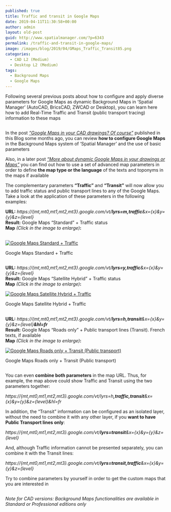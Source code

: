 ```yaml
---
published: true
title: Traffic and transit in Google Maps
date: 2019-04-11T11:30:58+00:00
author: admin
layout: old-post
guid: http://www.spatialmanager.com/?p=6343
permalink: /traffic-and-transit-in-google-maps/
image: /images/blog/2019/04/GMaps_Traffic_Transit85.png
categories:
  - CAD L2 (Medium)
  - Desktop L2 (Medium)
tags:
  - Background Maps
  - Google Maps
---
```

<p>
  Following several previous posts about how to configure and apply diverse parameters for Google Maps as dynamic Background Maps in &#8216;Spatial Manager&#8217; (AutoCAD, BricsCAD, ZWCAD or Desktop), you can learn here how to add Real-Time Traffic and Transit (public transport tracing) information to these maps
</p>

<p>
  <!--more-->
</p>

<h2>
</h2>

<p>
  In the post <em><span><a href="http://www.spatialmanager.com/google-maps-in-your-cad-drawings-of-course/" target="_blank" rel="nofollow">&#8220;Google Maps in your CAD drawings? Of course&#8221;</a></span> </em>published in this Blog some months ago, you can review <strong>how to configure Google Maps</strong> in the Background Maps system of &#8216;Spatial Manager&#8217; and the use of basic parameters
</p>

<p>
  Also, in a later post <a href="http://www.spatialmanager.com/more-about-dynamic-google-maps-in-your-drawings-or-maps/" target="_blank" rel="nofollow"><span><em>&#8220;More about dynamic Google Maps in your drawings or Maps&#8221;</em></span></a> you can find out how to use a set of advanced map parameters in order to define <strong>the map type or the language</strong> of the texts and toponyms in the maps if available
</p>

<p>
  The complementary parameters <strong>&#8220;Traffic&#8221;</strong> and <strong>&#8220;Transit&#8221;</strong> will now allow you to add traffic status and public transport lines to any of the Google Maps. Take a look at the application of these parameters in the following examples:
</p>

<p>
  <strong>URL:</strong> <em>https://{mt,mt0,mt1,mt2,mt3}.google.com/vt/<span><strong>lyrs=m</strong></span><span><strong>,traffic</strong></span>&x={x}&y={y}&z={level}</em><br /> <strong>Result:</strong> Google Maps &#8220;Standard&#8221; + Traffic status<br /> <strong>Map</strong> <em>(Click in the image to enlarge)</em><strong>:</strong>
</p>

<h2>
</h2>

<div>
  <a href="/images/blog/2019/04/GMaps-Standard-Traffic.png" target="_blank" rel="nofollow"><img src="/images/blog/2019/04/GMaps-Standard-Traffic-1024x502.png" alt="Google Maps Standard + Traffic" width="625" height="306" srcset="/images/blog/2019/04/GMaps-Standard-Traffic-1024x502.png 1024w, /images/blog/2019/04/GMaps-Standard-Traffic-300x147.png 300w, /images/blog/2019/04/GMaps-Standard-Traffic-768x376.png 768w, /images/blog/2019/04/GMaps-Standard-Traffic-624x306.png 624w, /images/blog/2019/04/GMaps-Standard-Traffic.png 1249w" sizes="(max-width: 625px) 100vw, 625px" /></a>
  
  <p>
    Google Maps Standard + Traffic
  </p>
</div>

<h2>
</h2>

<p>
  <strong>URL:</strong> <em>https://{mt,mt0,mt1,mt2,mt3}.google.com/vt/<span><strong>lyrs=y</strong></span><span><strong>,traffic</strong></span>&x={x}&y={y}&z={level}</em><br /> <strong>Result:</strong> Google Maps &#8220;Satellite Hybrid&#8221; + Traffic status<br /> <b>Map</b> <em>(Click in the image to enlarge)</em><strong>:</strong>
</p>

<div>
  <a href="/images/blog/2019/04/GMaps-SatelliteHybrid-Traffic.png" target="_blank" rel="nofollow"><img src="/images/blog/2019/04/GMaps-SatelliteHybrid-Traffic-1024x502.png" alt="Google Maps Satellite Hybrid + Traffic" width="625" height="306" srcset="/images/blog/2019/04/GMaps-SatelliteHybrid-Traffic-1024x502.png 1024w, /images/blog/2019/04/GMaps-SatelliteHybrid-Traffic-300x147.png 300w, /images/blog/2019/04/GMaps-SatelliteHybrid-Traffic-768x376.png 768w, /images/blog/2019/04/GMaps-SatelliteHybrid-Traffic-624x306.png 624w, /images/blog/2019/04/GMaps-SatelliteHybrid-Traffic.png 1249w" sizes="(max-width: 625px) 100vw, 625px" /></a>
  
  <p>
    Google Maps Satellite Hybrid + Traffic
  </p>
</div>

<h2>
</h2>

<p>
  <strong>URL:</strong> <em>https://{mt,mt0,mt1,mt2,mt3}.google.com/vt/<span><strong>lyrs=h</strong></span><strong><span>,transit</span></strong>&x={x}&y={y}&z={level}<strong><span>&hl=fr</span></strong></em><br /> <strong>Result:</strong> Google Maps &#8220;Roads only&#8221; + Public transport lines (Transit). French texts, if available<br /> <strong>Map</strong> <em>(Click in the image to enlarge)</em><strong>:</strong>
</p>

<div>
  <a href="/images/blog/2019/04/GMaps-Roads-Transit2.png" target="_blank" rel="nofollow"><img src="/images/blog/2019/04/GMaps-Roads-Transit2-1024x505.png" alt="Google Maps Roads only + Transit (Public transport)" width="625" height="308" srcset="/images/blog/2019/04/GMaps-Roads-Transit2-1024x505.png 1024w, /images/blog/2019/04/GMaps-Roads-Transit2-300x148.png 300w, /images/blog/2019/04/GMaps-Roads-Transit2-768x379.png 768w, /images/blog/2019/04/GMaps-Roads-Transit2-624x308.png 624w, /images/blog/2019/04/GMaps-Roads-Transit2.png 1249w" sizes="(max-width: 625px) 100vw, 625px" /></a>
  
  <p>
    Google Maps Roads only + Transit (Public transport)
  </p>
</div>

<h2>
</h2>

<p>
  You can even <strong>combine both parameters</strong> in the map URL. Thus, for example, the map above could show Traffic and Transit using the two parameters together:
</p>

<p>
  <em>https://{mt,mt0,mt1,mt2,mt3}.google.com/vt/lyrs=h<span><strong>,traffic,transit</strong></span>&x={x}&y={y}&z={level}&hl=fr</em>
</p>

<p>
  In addition, the &#8220;Transit&#8221; information can be configured as an isolated layer, without the need to combine it with any other layer, if you <strong>want to have Public Transport lines only</strong>:
</p>

<p>
  <em>https://{mt,mt0,mt1,mt2,mt3}.google.com/vt/<span><strong>lyrs=transit</strong></span>&x={x}&y={y}&z={level}</em>
</p>

<p>
  And, although Traffic information cannot be presented separately, you can combine it with the Transit lines:
</p>

_https://{mt,mt0,mt1,mt2,mt3}.google.com/vt/<span><strong>lyrs=transit,traffic</strong></span>&x={x}&y={y}&z={level}_

<p>
  Try to combine parameters by yourself in order to get the custom maps that you are interested in
</p>

<h2>
</h2>

<h2>
</h2>

<h6>
  <em>Note for CAD versions: Background Maps functionalities are available in Standard or Professional editions only</em>
</h6>